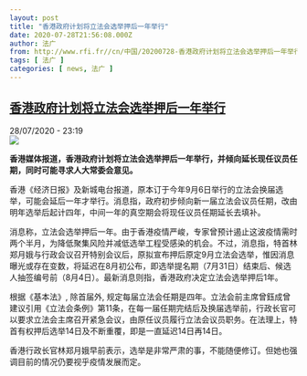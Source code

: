 ```yaml
---
layout: post
title: "香港政府计划将立法会选举押后一年举行"
date: 2020-07-28T21:56:08.000Z
author: 法广
from: http://www.rfi.fr//cn/中国/20200728-香港政府计划将立法会选举押后一年举行
tags: [ 法广 ]
categories: [ news, 法广 ]
---
```

<!--1595973368000-->
[香港政府计划将立法会选举押后一年举行](http://www.rfi.fr//cn/%E4%B8%AD%E5%9B%BD/20200728-%E9%A6%99%E6%B8%AF%E6%94%BF%E5%BA%9C%E8%AE%A1%E5%88%92%E5%B0%86%E7%AB%8B%E6%B3%95%E4%BC%9A%E9%80%89%E4%B8%BE%E6%8A%BC%E5%90%8E%E4%B8%80%E5%B9%B4%E4%B8%BE%E8%A1%8C)
------

<div>
<div>28/07/2020 - 23:19</div><img src="https://s.rfi.fr/media/display/f0375e9a-d117-11ea-93aa-005056bff430/w:310/p:16x9/2020-07-21T142320Z_41624669_RC2QXH91UX1S_RTRMADP_3_HONGKONG-SECURITY-LEGCO.JPG"><p><strong>香港媒体报道，香港政府计划将立法会选举押后一年举行，并倾向延长现任议员任期，同时可能寻求人大常委会意见。</strong></p><div class="t-content__body u-clearfix"><div class="m-interstitial"></div><p>香港《经济日报》及新城电台报道，原本订于今年9月6日举行的立法会换届选举，可能会延后一年才举行。消息指，政府初步倾向新一届立法会议员任期，改由明年选举后起计四年，中间一年的真空期会将现任议员任期延长去填补。</p><p>消息称，立法会选举押后一年。由于香港疫情严峻，专家曾预计遏止这波疫情需时两个半月，为降低聚集风险并减低选举工程受感染的机会。不过，消息指，特首林郑月娥与行政会议召开特别会议后，原拟宣布押后原定9月立法会选举，惟因消息曝光或存在变数，将延迟在8月初公布，即选举提名期（7月31日）结束后、候选人抽签编号前（8月4日）。最新消息则指，香港政府决定立法会选举押后1年。</p><p>根据《基本法》, 除首届外, 规定每届立法会任期是四年。立法会前主席曾鈺成曾建议引用《立法会条例》第11条，在每一届任期完结后及换届选举前，行政长官可以要求立法会主席召开紧急会议，由原任议员履行立法会议员职务。在法理上，特首有权押后选举14日及不断重覆，即是一直延迟14日再14日。</p><p>香港行政长官林郑月娥早前表示，选举是非常严肃的事，不能随便修订。但她也强调目前的情况仍要视乎疫情发展而定。 </p><div class="o-self-promo o-self-promo--nl o-self-promo--hidden" data-selfpromo-newsletter></div><div class="o-self-promo o-self-promo--app o-self-promo--hidden" data-selfpromo-app></div></div>
</div>
